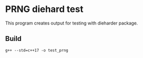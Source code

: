# PRNG diehard test

This program creates output for testing with dieharder package.

## Build

`g++ --std=c++17 -o test_prng`


